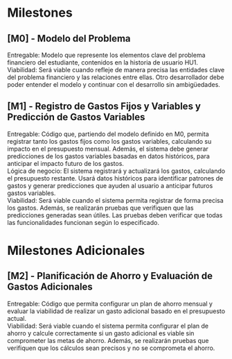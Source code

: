 # Milestones

## [M0] - Modelo del Problema
Entregable: Modelo que represente los elementos clave del problema financiero del estudiante, contenidos en la historia de usuario HU1.  
Viabilidad: Será viable cuando refleje de manera precisa las entidades clave del problema financiero y las relaciones entre ellas. Otro desarrollador debe poder entender el modelo y continuar con el desarrollo sin ambigüedades.  

## [M1] - Registro de Gastos Fijos y Variables y Predicción de Gastos Variables
Entregable: Código que, partiendo del modelo definido en M0, permita registrar tanto los gastos fijos como los gastos variables, calculando su impacto en el presupuesto mensual. Además, el sistema debe generar predicciones de los gastos variables basadas en datos históricos, para anticipar el impacto futuro de los gastos.    
Lógica de negocio: El sistema registrará y actualizará los gastos, calculando el presupuesto restante. Usará datos históricos para identificar patrones de gastos y generar predicciones que ayuden al usuario a anticipar futuros gastos variables.  
Viabilidad: Será viable cuando el sistema permita registrar de forma precisa los gastos. Además, se realizarán pruebas que verifiquen que las predicciones generadas sean útiles. Las pruebas deben verificar que todas las funcionalidades funcionan según lo especificado.  

# Milestones Adicionales 

## [M2] - Planificación de Ahorro y Evaluación de Gastos Adicionales
Entregable: Código que permita configurar un plan de ahorro mensual y evaluar la viabilidad de realizar un gasto adicional basado en el presupuesto actual.  
Viabilidad: Será viable cuando el sistema permita configurar el plan de ahorro y calcule correctamente si un gasto adicional es viable sin comprometer las metas de ahorro. Además, se realizarán pruebas que verifiquen que los cálculos sean precisos y no se comprometa el ahorro.  